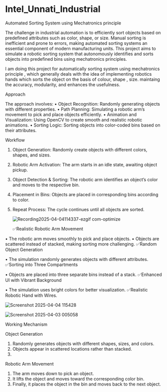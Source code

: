 # Intel_Unnati_Industrial

Automated Sorting System using Mechatronics
principle

The challenge in industrial automation is to efficiently sort objects based on predefined
attributes such as color, shape, or size. Manual sorting is inefficient and prone to errors,
making automated sorting systems an essential component of modern manufacturing
units. This project aims to simulate a robotic sorting system that autonomously identifies
and sorts objects into predefined bins using mechatronics principles.



I am doing this project for automatically sorting system using mechatronics principle , which generally deals with the idea of implementing robotics hands which sorts the object on the basis of colour, shape , size. maintaing the accuracy, modularity, and enhances the usefulness.

Approach

The approach involves:
• Object Recognition: Randomly generating objects with different properties.
• Path Planning: Simulating a robotic arm’s movement to pick and place objects
efficiently.
• Animation and Visualization: Using OpenCV to create smooth and realistic robotic
animations.
• Sorting Logic: Sorting objects into color-coded bins based on their attributes.

Workflow

1. Object Generation: Randomly create objects with different colors, shapes, and
sizes.
2. Robotic Arm Activation: The arm starts in an idle state, awaiting object pickup.
3. Object Detection & Sorting: The robotic arm identifies an object’s color and moves
to the respective bin.
4. Placement in Bins: Objects are placed in corresponding bins according to color.
5. Repeat Process: The cycle continues until all objects are sorted.

   ![Recording2025-04-04114337-ezgif com-optimize](https://github.com/user-attachments/assets/9ea0d08a-d596-4a5c-8f3f-1b41ca503eca)

   ✅Realistic Robotic Arm Movement
   
• The robotic arm moves smoothly to pick and place objects.
• Objects are scattered instead of stacked, making sorting more challenging.
✅Random Object Generation

• The simulation randomly generates objects with different attributes.
✅Sorting into Three Compartments

• Objects are placed into three separate bins instead of a stack.
✅Enhanced UI with Vibrant Background

• The simulation uses bright colors for better visualization.
✅Realistic Robotic Hand with Wires.

![Screenshot 2025-04-04 115428](https://github.com/user-attachments/assets/0371a08c-5331-49cd-afbd-baa2b8bc99ca)

![Screenshot 2025-04-03 005058](https://github.com/user-attachments/assets/40bc3b95-0f8e-4abb-8481-d6f1c85cd883)

 Working Mechanism
 
 Object Generation
 
1. Randomly generates objects with different shapes, sizes, and colors.
2. Objects appear in scattered locations rather than stacked.
3. 

 Robotic Arm Movement

 
1. The arm moves down to pick an object.
2. It lifts the object and moves toward the corresponding color bin.
3. Finally, it places the object in the bin and moves back to the next object.





